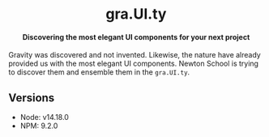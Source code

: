 <!-- markdownlint-disable-next-line -->
<h1 align="center">gra.UI.ty</h1>
<h4 align="center">Discovering the most elegant UI components for your next project</h4>

Gravity was discovered and not invented. Likewise, the nature have already provided us with the most elegant UI 
components. Newton School is trying to discover them and ensemble them in the `gra.UI.ty`.


## Versions
- Node: v14.18.0
- NPM: 9.2.0
